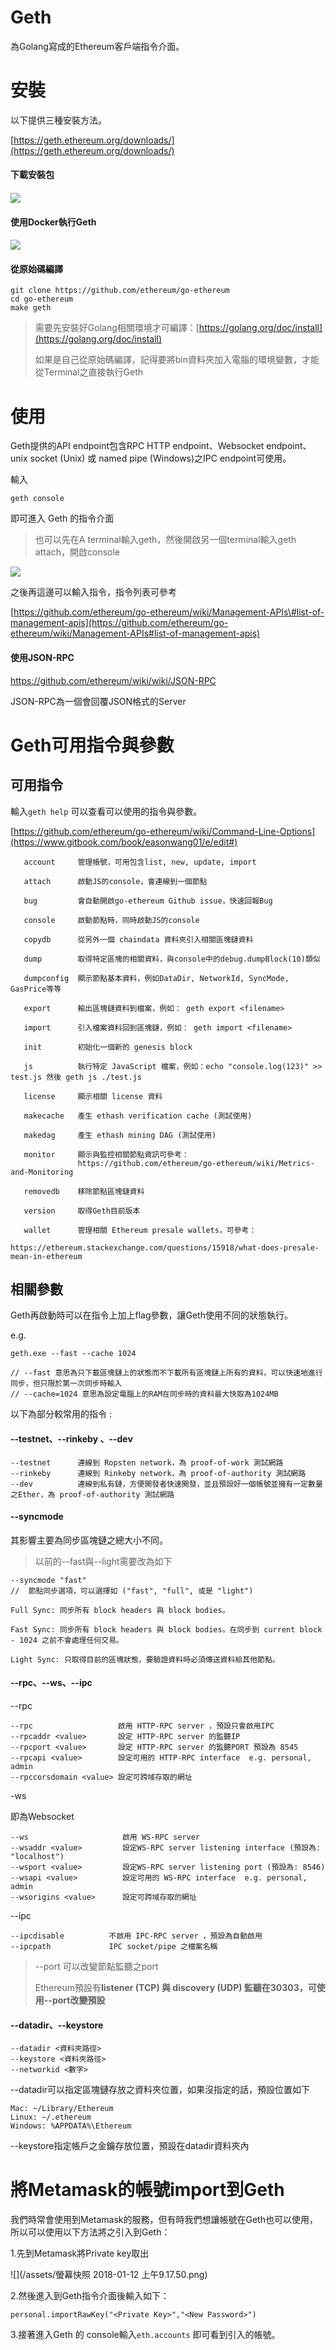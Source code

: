 # Geth

為Golang寫成的Ethereum客戶端指令介面。

# 安裝

以下提供三種安裝方法。

[https://geth.ethereum.org/downloads/](https://geth.ethereum.org/downloads/)

#### 下載安裝包

#### ![](/assets/432.png)

#### 使用Docker執行Geth

#### ![](/assets/2.png)

#### 從原始碼編譯

```
git clone https://github.com/ethereum/go-ethereum
cd go-ethereum
make geth
```

> 需要先安裝好Golang相關環境才可編譯：[https://golang.org/doc/install](https://golang.org/doc/install)
>
> 如果是自己從原始碼編譯，記得要將bin資料夾加入電腦的環境變數，才能從Terminal之直接執行Geth

# 使用

Geth提供的API endpoint包含RPC HTTP endpoint、Websocket endpoint、unix socket \(Unix\) 或 named pipe \(Windows\)之IPC endpoint可使用。

輸入

```
geth console
```

即可進入 Geth 的指令介面

> 也可以先在A terminal輸入geth，然後開啟另一個terminal輸入geth attach，開啟console

![](/assets/234324234.png)

之後再這邊可以輸入指令，指令列表可參考

[https://github.com/ethereum/go-ethereum/wiki/Management-APIs\#list-of-management-apis](https://github.com/ethereum/go-ethereum/wiki/Management-APIs#list-of-management-apis)

#### 使用JSON-RPC

https://github.com/ethereum/wiki/wiki/JSON-RPC

JSON-RPC為一個會回覆JSON格式的Server

# Geth可用指令與參數

## 可用指令

輸入`geth help` 可以查看可以使用的指令與參數。

[https://github.com/ethereum/go-ethereum/wiki/Command-Line-Options](https://www.gitbook.com/book/easonwang01/e/edit#)

```
   account     管理帳號，可用包含list, new, update, import

   attach      啟動JS的console，會連線到一個節點

   bug         會自動開啟go-ethereum Github issue，快速回報Bug

   console     啟動節點時，同時啟動JS的console

   copydb      從另外一個 chaindata 資料夾引入相關區塊鏈資料

   dump        取得特定區塊的相關資料，與console中的debug.dumpBlock(10)類似

   dumpconfig  顯示節點基本資料，例如DataDir, NetworkId, SyncMode, GasPrice等等

   export      輸出區塊鏈資料到檔案，例如： geth export <filename>

   import      引入檔案資料回到區塊鏈，例如： geth import <filename>

   init        初始化一個新的 genesis block

   js          執行特定 JavaScript 檔案，例如：echo "console.log(123)" >> test.js 然後 geth js ./test.js

   license     顯示相關 license 資料

   makecache   產生 ethash verification cache (測試使用)

   makedag     產生 ethash mining DAG (測試使用)

   monitor     顯示與監控相關節點資訊可參考：
               https://github.com/ethereum/go-ethereum/wiki/Metrics-and-Monitoring

   removedb    移除節點區塊鏈資料

   version     取得Geth目前版本

   wallet      管理相關 Ethereum presale wallets，可參考：
               https://ethereum.stackexchange.com/questions/15918/what-does-presale-mean-in-ethereum
```

## 相關參數

Geth再啟動時可以在指令上加上flag參數，讓Geth使用不同的狀態執行。

e.g.

```
geth.exe --fast --cache 1024

// --fast 意思為只下載區塊鏈上的狀態而不下載所有區塊鏈上所有的資料，可以快速地進行同步，但只限於第一次同步時輸入
// --cache=1024 意思為設定電腦上的RAM在同步時的資料最大快取為1024MB
```

以下為部分較常用的指令 :

#### --testnet、--rinkeby 、--dev

```
--testnet      連線到 Ropsten network，為 proof-of-work 測試網路
--rinkeby      連線到 Rinkeby network，為 proof-of-authority 測試網路
--dev          連線到私有鏈，方便開發者快速開發，並且預設好一個帳號並擁有一定數量之Ether，為 proof-of-authority 測試網路
```

#### --syncmode

其影響主要為同步區塊鏈之總大小不同。

> 以前的--fast與--light需要改為如下

```
--syncmode "fast" 
//  節點同步選項，可以選擇如 ("fast", "full", 或是 "light")
```

```
Full Sync: 同步所有 block headers 與 block bodies。

Fast Sync: 同步所有 block headers 與 block bodies。在同步到 current block - 1024 之前不會處理任何交易。

Light Sync: 只取得目前的區塊狀態，要驗證資料時必須傳送資料給其他節點。
```

#### --rpc、--ws、--ipc

--rpc

```
--rpc                   啟用 HTTP-RPC server ，預設只會啟用IPC
--rpcaddr <value>       設定 HTTP-RPC server 的監聽IP   
--rpcport <value>       設定 HTTP-RPC server 的監聽PORT 預設為 8545
--rpcapi <value>        設定可用的 HTTP-RPC interface  e.g. personal, admin
--rpccorsdomain <value> 設定可跨域存取的網址
```

-ws

即為Websocket

```
--ws                     啟用 WS-RPC server
--wsaddr <value>         設定WS-RPC server listening interface (預設為: "localhost")
--wsport <value>         設定WS-RPC server listening port (預設為: 8546)
--wsapi <value>          設定可用的 WS-RPC interface  e.g. personal, admin
--wsorigins <value>      設定可跨域存取的網址
```

--ipc

```
--ipcdisable          不啟用 IPC-RPC server ，預設為自動啟用
--ipcpath             IPC socket/pipe 之檔案名稱
```

> --port 可以改變節點監聽之port
>
> Ethereum預設有**listener \(TCP\) **與 **discovery \(UDP**\) 監聽在**30303，可使用--port改變預設**

#### --datadir、--keystore

```
--datadir <資料夾路徑>
--keystore <資料夾路徑>
--networkid <數字>
```

--datadir可以指定區塊鏈存放之資料夾位置，如果沒指定的話，預設位置如下

```
Mac: ~/Library/Ethereum
Linux: ~/.ethereum
Windows: %APPDATA%\Ethereum
```

--keystore指定帳戶之金鑰存放位置，預設在datadir資料夾內

# 將Metamask的帳號import到Geth

我們時常會使用到Metamask的服務，但有時我們想讓帳號在Geth也可以使用，所以可以使用以下方法將之引入到Geth：

1.先到Metamask將Private key取出

![](/assets/螢幕快照 2018-01-12 上午9.17.50.png)

2.然後進入到Geth指令介面後輸入如下：

```
personal.importRawKey("<Private Key>","<New Password>")
```

3.接著進入Geth 的 console輸入`eth.accounts` 即可看到引入的帳號。

